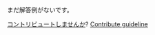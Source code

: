 
まだ解答例がないです。

[コントリビュートしませんか](https://github.com/BFEdev/BFE.dev-solutions/blob/main/problem/implement-selection-sort_ja.md)?  [Contribute guideline](https://github.com/BFEdev/BFE.dev-solutions#how-to-contribute)
